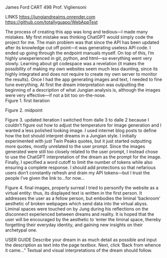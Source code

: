 James Ford 
CART 498 
Prof. Vigliensoni 

LINKS
https://jungiandreaims.onrender.com
https://github.com/totallyguapo/WebAppTest

The process of creating this app was long and tedious—I made many mistakes. My first mistake was thinking ChatGPT would simply code the project for me. The main problem was that since the API has been updated after its knowledge cut off point—it was generating useless API code. I ended up going through the endpoint manuals myself. On top of this, I’m highly unexperienced in git, python, and html—so everything went very slowly. Learning about git codespace was a revelation (it makes the possibility of making my own websites seem much less daunting, since its highly integrated and does not require to create my own server to monitor the results). Once I had the app generating images and text, I needed to fine tune everything. At first the dream interpretation was outputting the beginning of a description of what Jungian analysis is, although the images were very effective—if not a bit too on-the-nose.  
Figure 1. first iteration
 
Figure 2. midpoint
 
Figure 3. updated iteration
I switched from dalle 3 to dalle 2 because I couldn’t figure out how to adjust the temperature for image generation and I wanted a less polished looking image. I used internet blog posts to define how the bot should interpret dreams in a Jungian style. I initially experimented with just Twin Peaks quotes, but it just started outputting more quotes, mostly unrelated to the user prompt. Since the images generated were still too closely related to the user prompt, I instead chose to use the ChatGPT interpretation of the dream as the prompt for the image. Finally, I specified a word cutoff to limit the number of tokens while also ensuring a complete response. I should add protections so that nefarious users don’t constantly refresh and drain my API tokens—but I trust the people I’ve given the link to…for now…
 
Figure 4. final images, properly surreal
I tried to personify the website as a virtual entity: thus, its displayed text is written in the first person. It addresses the user as a fellow person, but embodies the liminal ‘backroom’ aesthetic of broken webpages which send data into the virtual abyss. Liminal spaces were touched on by Jung during his reflections on the disconnect experienced between dreams and reality. It is hoped that the user will be encouraged by the aesthetic to ‘enter the liminal space, thereby forgetting their everyday identity, and gaining new insights on their archetypal one. 

USER GUIDE
Describe your dream in as much detail as possible and input the description as text into the page textbox. Next, click ‘Back from whence it came…”
Textual and visual interpretations of the dream should follow.
